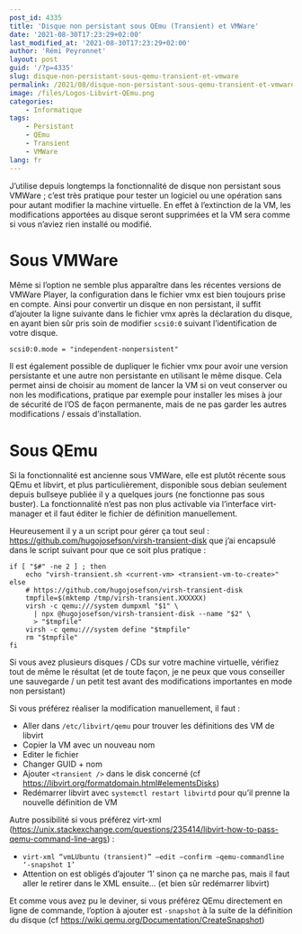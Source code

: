 ```yaml
---
post_id: 4335
title: 'Disque non persistant sous QEmu (Transient) et VMWare'
date: '2021-08-30T17:23:29+02:00'
last_modified_at: '2021-08-30T17:23:29+02:00'
author: 'Rémi Peyronnet'
layout: post
guid: '/?p=4335'
slug: disque-non-persistant-sous-qemu-transient-et-vmware
permalink: /2021/08/disque-non-persistant-sous-qemu-transient-et-vmware/
image: /files/Logos-Libvirt-QEmu.png
categories:
    - Informatique
tags:
    - Persistant
    - QEmu
    - Transient
    - VMWare
lang: fr
---
```


J’utilise depuis longtemps la fonctionnalité de disque non persistant sous VMWare ; c’est très pratique pour tester un logiciel ou une opération sans pour autant modifier la machine virtuelle. En effet à l’extinction de la VM, les modifications apportées au disque seront supprimées et la VM sera comme si vous n’aviez rien installé ou modifié.

# Sous VMWare

Même si l’option ne semble plus apparaître dans les récentes versions de VMWare Player, la configuration dans le fichier vmx est bien toujours prise en compte. Ainsi pour convertir un disque en non persistant, il suffit d’ajouter la ligne suivante dans le fichier vmx après la déclaration du disque, en ayant bien sûr pris soin de modifier `scsi0:0` suivant l’identification de votre disque.

```
scsi0:0.mode = "independent-nonpersistent"
```

Il est également possible de dupliquer le fichier vmx pour avoir une version persistante et une autre non persistante en utilisant le même disque. Cela permet ainsi de choisir au moment de lancer la VM si on veut conserver ou non les modifications, pratique par exemple pour installer les mises à jour de sécurité de l’OS de façon permanente, mais de ne pas garder les autres modifications / essais d’installation.

# Sous QEmu

Si la fonctionnalité est ancienne sous VMWare, elle est plutôt récente sous QEmu et libvirt, et plus particulièrement, disponible sous debian seulement depuis bullseye publiée il y a quelques jours (ne fonctionne pas sous buster). La fonctionnalité n’est pas non plus activable via l’interface virt-manager et il faut éditer le fichier de définition manuellement.

Heureusement il y a un script pour gérer ça tout seul : <https://github.com/hugojosefson/virsh-transient-disk> que j’ai encapsulé dans le script suivant pour que ce soit plus pratique :

```
if [ "$#" -ne 2 ] ; then
	echo "virsh-transient.sh <current-vm> <transient-vm-to-create>"
else
	# https://github.com/hugojosefson/virsh-transient-disk
	tmpfile=$(mktemp /tmp/virsh-transient.XXXXXX)
	virsh -c qemu:///system dumpxml "$1" \
	  | npx @hugojosefson/virsh-transient-disk --name "$2" \
	  > "$tmpfile"
	virsh -c qemu:///system define "$tmpfile"
	rm "$tmpfile"
fi

```

Si vous avez plusieurs disques / CDs sur votre machine virtuelle, vérifiez tout de même le résultat (et de toute façon, je ne peux que vous conseiller une sauvegarde / un petit test avant des modifications importantes en mode non persistant)

Si vous préférez réaliser la modification manuellement, il faut :

- Aller dans `/etc/libvirt/qemu` pour trouver les définitions des VM de libvirt
- Copier la VM avec un nouveau nom
- Editer le fichier
- Changer GUID + nom
- Ajouter `<transient />` dans le disk concerné (cf <https://libvirt.org/formatdomain.html#elementsDisks>)
- Redémarrer libvirt avec `systemctl restart libvirtd` pour qu’il prenne la nouvelle définition de VM

Autre possibilité si vous préférez virt-xml (<https://unix.stackexchange.com/questions/235414/libvirt-how-to-pass-qemu-command-line-args>) :

- `virt-xml “vmLUbuntu (transient)” –edit –confirm –qemu-commandline ‘-snapshot 1’`
- Attention on est obligés d’ajouter ‘1’ sinon ça ne marche pas, mais il faut aller le retirer dans le XML ensuite… (et bien sûr redémarrer libvirt)

Et comme vous avez pu le deviner, si vous préférez QEmu directement en ligne de commande, l’option à ajouter est `-snapshot` à la suite de la définition du disque (cf <https://wiki.qemu.org/Documentation/CreateSnapshot>)